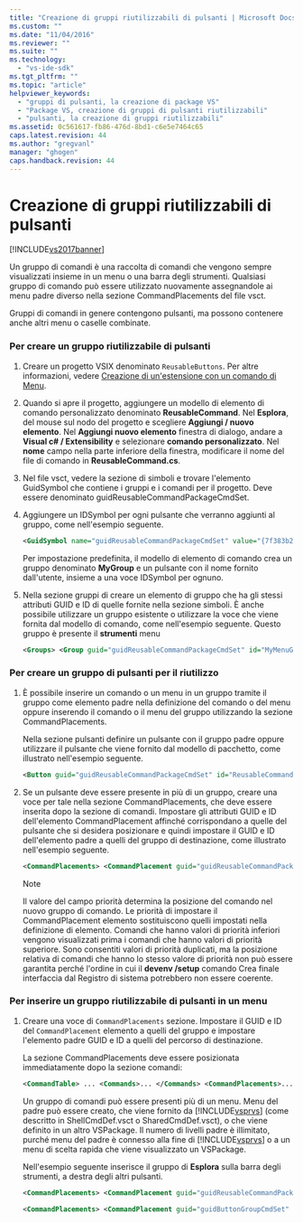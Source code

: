 ```yaml
---
title: "Creazione di gruppi riutilizzabili di pulsanti | Microsoft Docs"
ms.custom: ""
ms.date: "11/04/2016"
ms.reviewer: ""
ms.suite: ""
ms.technology: 
  - "vs-ide-sdk"
ms.tgt_pltfrm: ""
ms.topic: "article"
helpviewer_keywords: 
  - "gruppi di pulsanti, la creazione di package VS"
  - "Package VS, creazione di gruppi di pulsanti riutilizzabili"
  - "pulsanti, la creazione di gruppi riutilizzabili"
ms.assetid: 0c561617-fb86-476d-8bd1-c6e5e7464c65
caps.latest.revision: 44
ms.author: "gregvanl"
manager: "ghogen"
caps.handback.revision: 44
---
```

# Creazione di gruppi riutilizzabili di pulsanti
[!INCLUDE[vs2017banner](../code-quality/includes/vs2017banner.md)]

Un gruppo di comandi è una raccolta di comandi che vengono sempre visualizzati insieme in un menu o una barra degli strumenti. Qualsiasi gruppo di comando può essere utilizzato nuovamente assegnandole ai menu padre diverso nella sezione CommandPlacements del file vsct.  
  
 Gruppi di comandi in genere contengono pulsanti, ma possono contenere anche altri menu o caselle combinate.  
  
### Per creare un gruppo riutilizzabile di pulsanti  
  
1.  Creare un progetto VSIX denominato `ReusableButtons`. Per altre informazioni, vedere [Creazione di un'estensione con un comando di Menu](../extensibility/creating-an-extension-with-a-menu-command.md).  
  
2.  Quando si apre il progetto, aggiungere un modello di elemento di comando personalizzato denominato **ReusableCommand**. Nel **Esplora**, del mouse sul nodo del progetto e scegliere **Aggiungi \/ nuovo elemento**. Nel **Aggiungi nuovo elemento** finestra di dialogo, andare a **Visual c\# \/ Extensibility** e selezionare **comando personalizzato**. Nel **nome** campo nella parte inferiore della finestra, modificare il nome del file di comando in **ReusableCommand.cs**.  
  
3.  Nel file vsct, vedere la sezione di simboli e trovare l'elemento GuidSymbol che contiene i gruppi e i comandi per il progetto. Deve essere denominato guidReusableCommandPackageCmdSet.  
  
4.  Aggiungere un IDSymbol per ogni pulsante che verranno aggiunti al gruppo, come nell'esempio seguente.  
  
    ```xml  
    <GuidSymbol name="guidReusableCommandPackageCmdSet" value="{7f383b2a-c6b9-4c1d-b4b8-a26dc5b60ca1}"> <IDSymbol name="MyMenuGroup" value="0x1020" /> <IDSymbol name="ReusableCommandId" value="0x0100" /> <IDSymbol name="SecondReusableCommandId" value="0x0200" /> </GuidSymbol>  
    ```  
  
     Per impostazione predefinita, il modello di elemento di comando crea un gruppo denominato **MyGroup** e un pulsante con il nome fornito dall'utente, insieme a una voce IDSymbol per ognuno.  
  
5.  Nella sezione gruppi di creare un elemento di gruppo che ha gli stessi attributi GUID e ID di quelle fornite nella sezione simboli. È anche possibile utilizzare un gruppo esistente o utilizzare la voce che viene fornita dal modello di comando, come nell'esempio seguente. Questo gruppo è presente il **strumenti** menu  
  
    ```xml  
    <Groups> <Group guid="guidReusableCommandPackageCmdSet" id="MyMenuGroup" priority="0x0600"> <Parent guid="guidSHLMainMenu" id="IDM_VS_MENU_TOOLS"/> </Group> </Groups>  
    ```  
  
### Per creare un gruppo di pulsanti per il riutilizzo  
  
1.  È possibile inserire un comando o un menu in un gruppo tramite il gruppo come elemento padre nella definizione del comando o del menu oppure inserendo il comando o il menu del gruppo utilizzando la sezione CommandPlacements.  
  
     Nella sezione pulsanti definire un pulsante con il gruppo padre oppure utilizzare il pulsante che viene fornito dal modello di pacchetto, come illustrato nell'esempio seguente.  
  
    ```xml  
    <Button guid="guidReusableCommandPackageCmdSet" id="ReusableCommandId" priority="0x0100" type="Button"> <Parent guid="guidReusableCommandPackageCmdSet" id="MyMenuGroup" /> <Icon guid="guidImages" id="bmpPic1" /> <Strings> <ButtonText>Invoke ReusableCommand</ButtonText> </Strings> </Button>  
    ```  
  
2.  Se un pulsante deve essere presente in più di un gruppo, creare una voce per tale nella sezione CommandPlacements, che deve essere inserita dopo la sezione di comandi. Impostare gli attributi GUID e ID dell'elemento CommandPlacement affinché corrispondano a quelle del pulsante che si desidera posizionare e quindi impostare il GUID e ID dell'elemento padre a quelli del gruppo di destinazione, come illustrato nell'esempio seguente.  
  
    ```xml  
    <CommandPlacements> <CommandPlacement guid="guidReusableCommandPackageCmdSet" id="SecondReusableCommandId" priority="0x105"> <Parent guid="guidReusableCommandPackageCmdSet" id="MyMenuGroup" /> </CommandPlacement> </CommandPlacements>  
    ```  
  
    > [!NOTE]
    >  Il valore del campo priorità determina la posizione del comando nel nuovo gruppo di comando. Le priorità di impostare il CommandPlacement elemento sostituiscono quelli impostati nella definizione di elemento. Comandi che hanno valori di priorità inferiori vengono visualizzati prima i comandi che hanno valori di priorità superiore. Sono consentiti valori di priorità duplicati, ma la posizione relativa di comandi che hanno lo stesso valore di priorità non può essere garantita perché l'ordine in cui il **devenv \/setup** comando Crea finale interfaccia dal Registro di sistema potrebbero non essere coerente.  
  
### Per inserire un gruppo riutilizzabile di pulsanti in un menu  
  
1.  Creare una voce di `CommandPlacements` sezione. Impostare il GUID e ID del `CommandPlacement` elemento a quelli del gruppo e impostare l'elemento padre GUID e ID a quelli del percorso di destinazione.  
  
     La sezione CommandPlacements deve essere posizionata immediatamente dopo la sezione comandi:  
  
    ```xml  
    <CommandTable> ... <Commands>... </Commands> <CommandPlacements>... </CommandPlacements> ... </CommandTable>  
    ```  
  
     Un gruppo di comandi può essere presenti più di un menu. Menu del padre può essere creato, che viene fornito da [!INCLUDE[vsprvs](../code-quality/includes/vsprvs_md.md)] \(come descritto in ShellCmdDef.vsct o SharedCmdDef.vsct\), o che viene definito in un altro VSPackage. Il numero di livelli padre è illimitato, purché menu del padre è connesso alla fine di [!INCLUDE[vsprvs](../code-quality/includes/vsprvs_md.md)] o a un menu di scelta rapida che viene visualizzato un VSPackage.  
  
     Nell'esempio seguente inserisce il gruppo di **Esplora** sulla barra degli strumenti, a destra degli altri pulsanti.  
  
    ```xml  
    <CommandPlacements> <CommandPlacement guid="guidReusableCommandPackageCmdSet" id="MyMenuGroup" priority="0xF00"> <Parent guid="guidSHLMainMenu" id="IDM_VS_TOOL_PROJWIN"/> </CommandPlacement> </CommandPlacements>  
    ```  
  
    ```xml  
    <CommandPlacements> <CommandPlacement guid="guidButtonGroupCmdSet" id="MyMenuGroup" priority="0x605"> <Parent guid="guidSHLMainMenu" id="IDM_VS_MENU_TOOLS" /> </CommandPlacement> </CommandPlacements>  
  
    ```